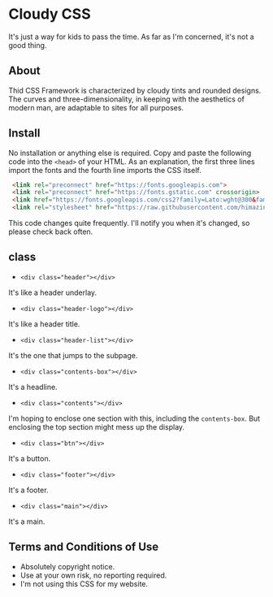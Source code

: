 # Cloudy CSS
It's just a way for kids to pass the time. As far as I'm concerned, it's not a good thing.
## About
Thid CSS Framework is characterized by cloudy tints and rounded designs.
The curves and three-dimensionality, in keeping with the aesthetics of modern man, are adaptable to sites for all purposes.
## Install
No installation or anything else is required. 
Copy and paste the following code into the ```<head>``` of your HTML. 
As an explanation, the first three lines import the fonts and the fourth line imports the CSS itself.
```html 
 <link rel="preconnect" href="https://fonts.googleapis.com">   
 <link rel="preconnect" href="https://fonts.gstatic.com" crossorigin>   
 <link href="https://fonts.googleapis.com/css2?family=Lato:wght@300&family=M+PLUS+Rounded+1c:wght@300&display=swap" rel="stylesheet">
 <link rel="stylesheet" href="https://raw.githubusercontent.com/himazin355/cloudy-css/main/cloudy.css">  
```
This code changes quite frequently. 
I'll notify you when it's changed, so please check back often.
## class
* ```<div class="header"></div>```

It's like a header underlay.
* ```<div class="header-logo"></div>```

It's like a header title.
* ```<div class="header-list"></div>```

It's the one that jumps to the subpage.
* ```<div class="contents-box"></div>```

It's a headline.
* ```<div class="contents"></div>```

I'm hoping to enclose one section with this, including the ```contents-box```.
But enclosing the top section might mess up the display.
* ```<div class="btn"></div>```

It's a button.
* ```<div class="footer"></div>```

It's a footer.
* ```<div class="main"></div>```

It's a main.
## Terms and Conditions of Use
* Absolutely copyright notice.
* Use at your own risk, no reporting required.
* I'm not using this CSS for my website.
